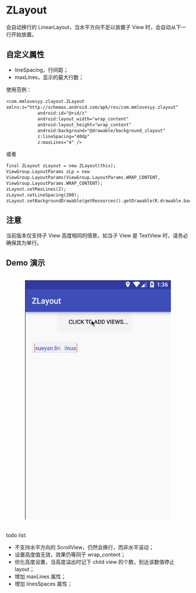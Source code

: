 # ZLayout

会自动换行的 LinearLayout，当水平方向不足以放置子 View 时，会自动从下一行开始放置。

## 自定义属性

- lineSpacing，行间距；
- maxLines，显示的最大行数；

使用范例：

```
<com.mmlovesyy.zlayout.ZLayout xmlns:z="http://schemas.android.com/apk/res/com.mmlovesyy.zlayout"
            android:id="@+id/z"
            android:layout_width="wrap_content"
            android:layout_height="wrap_content"
            android:background="@drawable/background_zlayout"
            z:lineSpacing="40dp"
            z:maxLines="4" />

```

或者

```
final ZLayout zLayout = new ZLayout(this);
ViewGroup.LayoutParams zLp = new ViewGroup.LayoutParams(ViewGroup.LayoutParams.WRAP_CONTENT, ViewGroup.LayoutParams.WRAP_CONTENT);
zLayout.setMaxLines(2);
zLayout.setLineSpacing(200);
zLayout.setBackgroundDrawable(getResources().getDrawable(R.drawable.background_zlayout));
```


## 注意
当前版本仅支持子 View 高度相同的情景，如当子 View 是 TextView 时，请务必确保其为单行。

## Demo 演示

<br />
<center>
<img src="demo.gif" width="400px" />
</center>
<br />

todo list:

- 不支持水平方向的 ScrollView，仍然会换行，而非水平滚动；
- 设置高度值无效，效果仍等同于 wrap_content；
- 优化高度设置，当高度溢出时记下 child view 的个数，到达该数值停止 layout；
- 增加 maxLines 属性；
- 增加 linesSpaces 属性；
